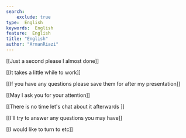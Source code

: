 ```yaml
---
search:
    exclude: true
type:  English
keywords:  English
feature:  English
title: "English"
author: "ArmanRiazi"
---
```



[[Just a second please I almost done]]

[[It takes a little while to work]]

[[If you have any questions please save them for after my presentation]]

[[May I ask you for your attention]]

[[There is no time let's chat about it afterwards ]]

[[I'll try to answer any questions you may have]]

[[I would like to turn to etc]]
